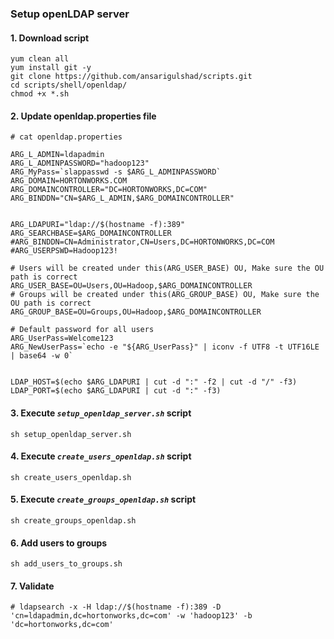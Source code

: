 
### Setup openLDAP server

#### 1. Download script
```
yum clean all
yum install git -y
git clone https://github.com/ansarigulshad/scripts.git
cd scripts/shell/openldap/
chmod +x *.sh
```

#### 2. Update openldap.properties file
```
# cat openldap.properties

ARG_L_ADMIN=ldapadmin
ARG_L_ADMINPASSWORD="hadoop123"
ARG_MyPass=`slappasswd -s $ARG_L_ADMINPASSWORD`
ARG_DOMAIN=HORTONWORKS.COM
ARG_DOMAINCONTROLLER="DC=HORTONWORKS,DC=COM"
ARG_BINDDN="CN=$ARG_L_ADMIN,$ARG_DOMAINCONTROLLER"


ARG_LDAPURI="ldap://$(hostname -f):389"
ARG_SEARCHBASE=$ARG_DOMAINCONTROLLER
#ARG_BINDDN=CN=Administrator,CN=Users,DC=HORTONWORKS,DC=COM
#ARG_USERPSWD=Hadoop123!

# Users will be created under this(ARG_USER_BASE) OU, Make sure the OU path is correct
ARG_USER_BASE=OU=Users,OU=Hadoop,$ARG_DOMAINCONTROLLER
# Groups will be created under this(ARG_GROUP_BASE) OU, Make sure the OU path is correct
ARG_GROUP_BASE=OU=Groups,OU=Hadoop,$ARG_DOMAINCONTROLLER

# Default password for all users
ARG_UserPass=Welcome123
ARG_NewUserPass=`echo -e "${ARG_UserPass}" | iconv -f UTF8 -t UTF16LE | base64 -w 0`


LDAP_HOST=$(echo $ARG_LDAPURI | cut -d ":" -f2 | cut -d "/" -f3)
LDAP_PORT=$(echo $ARG_LDAPURI | cut -d ":" -f3)
```

#### 3. Execute _`setup_openldap_server.sh`_ script

```
sh setup_openldap_server.sh
```


#### 4. Execute _`create_users_openldap.sh`_ script

```
sh create_users_openldap.sh
```

#### 5. Execute _`create_groups_openldap.sh`_ script

```
sh create_groups_openldap.sh
```
#### 6. Add users to groups
```
sh add_users_to_groups.sh
```

#### 7. Validate
```
# ldapsearch -x -H ldap://$(hostname -f):389 -D 'cn=ldapadmin,dc=hortonworks,dc=com' -w 'hadoop123' -b 'dc=hortonworks,dc=com'
```
